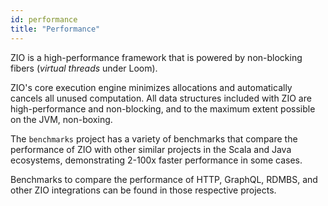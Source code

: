 ```yaml
---
id: performance
title: "Performance"
---
```


ZIO is a high-performance framework that is powered by non-blocking fibers (_virtual threads_ under Loom).

ZIO's core execution engine minimizes allocations and automatically cancels all unused computation. All data structures included with ZIO are high-performance and non-blocking, and to the maximum extent possible on the JVM, non-boxing.

The `benchmarks` project has a variety of benchmarks that compare the performance of ZIO with other similar projects in the Scala and Java ecosystems, demonstrating 2-100x faster performance in some cases.

Benchmarks to compare the performance of HTTP, GraphQL, RDMBS, and other ZIO integrations can be found in those respective projects.